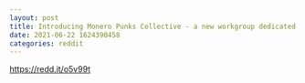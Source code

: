 ```yaml
--- 
layout: post 
title: Introducing Monero Punks Collective - a new workgroup dedicated to technical discussions and collaboration of tools and services 
date: 2021-06-22 1624390458 
categories: reddit 
--- 
```

https://redd.it/o5v99t